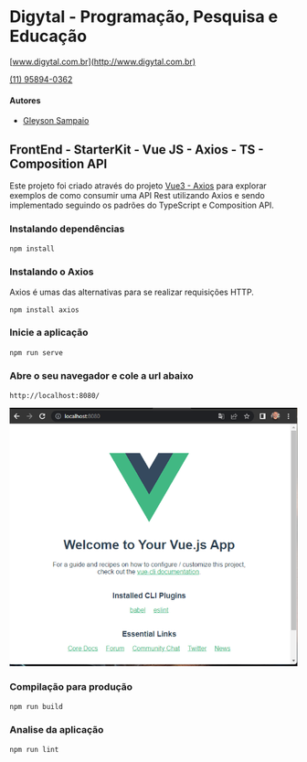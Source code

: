 # Digytal - Programação, Pesquisa e Educação
[www.digytal.com.br](http://www.digytal.com.br)

[(11) 95894-0362](https://api.whatsapp.com/send?phone=5511958940362)

#### Autores
- [Gleyson Sampaio](https://github.com/glysns)

## FrontEnd - StarterKit - Vue JS - Axios - TS - Composition API

Este projeto foi criado através do projeto [Vue3 - Axios](https://github.com/glysns/frontend-stater-kit/tree/main/vue/vue-axios) para explorar exemplos de como consumir uma API Rest utilizando Axios e sendo implementado seguindo os padrões do TypeScript e Composition API.
### Instalando dependências

```shell
npm install
```

### Instalando o Axios

Axios é umas das alternativas para se realizar requisições HTTP.

```shell
npm install axios

```

### Inicie a aplicação

```shell
npm run serve
```

### Abre o seu navegador e cole a url abaixo

```shell
http://localhost:8080/
```

![image](https://github.com/glysns/frontend-stater-kit/blob/main/img/vue.png)

### Compilação para produção

```shell
npm run build
```

### Analise da aplicação

```shell
npm run lint
```